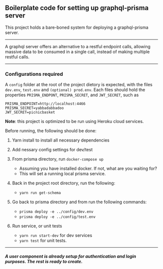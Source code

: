 ## Boilerplate code for setting up graphql-prisma server
This project holds a bare-boned system for deploying a graphql-prisma server.

---

A graphql server offers an alternative to a restful endpoint calls, allowing massive data to be consumed in a single call, instead of making multiple restful calls.

---

### Configurations required

A `config` folder at the root of the project dietory is expected, with the files `dev.env`, `test.env` and `(optional) prod.env`. 
Each files should hold the properties `PRISMA_ENDPONT`, `PRISMA_SECRET`, and `JWT_SECRET`, such as
```
PRISMA_ENDPOINT=http://localhost:4466
PRISMA_SECRET=yabbadabbadoo
JWT_SECRET=picnicbasket
```
__Note__: this project is optimized to be run using Heroku cloud services.

Before running, the following should be done:
1. Yarn install to install all necessary dependencies
1. Add nessary config settings for dev/test
1. From prisma directory, run `docker-compose up`
    - Assuming you have installed docker.  If not, what are you waiting for?
    - This will set a running local prisma service.
1. Back in the project root directory, run the following:
    - `yarn run get-schema` 
1. Go back to prisma directory and from run the following commands:
    - `prisma deploy -e ../config/dev.env`
    - `prisma deploy -e ../config/test.env`

1. Run service, or unit tests
    - `yarn run start-dev` for dev services
    - `yarn test` for unit tests.

---

##### A user component is already setup for authentication and login purposes.  The rest is ready to create.